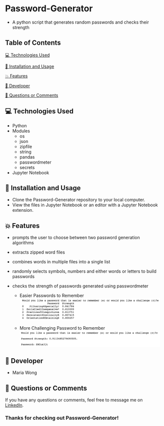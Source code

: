 # Password-Generator

* A python script that generates random passwords and checks their strength


## Table of Contents

[:computer:  Technologies Used](#technologies-used)

[:dvd:  Installation and Usage](#installation)

[:boom:  Features](#features)

[:bust_in_silhouette:  Developer](#developer)

[:email:  Questions or Comments](#questions-or-comments)


## <a name="technologies-used"></a> :computer: Technologies Used

* Python
* Modules
    * os
    * json
    * zipfile
    * string
    * pandas
    * passwordmeter
    * secrets
* Jupyter Notebook

## <a name="installation"></a> :dvd: Installation and Usage

* Clone the Password-Generator repository to your local computer.
* View the files in Jupyter Notebook or an editor with a Jupyter Notebook extension.


## <a name="features"></a> :boom: Features

* prompts the user to choose between two password generation algorithms
* extracts zipped word files
* combines words in multiple files into a single list
* randomly selects symbols, numbers and either words or letters to build passwords
* checks the strength of passwords generated using passwordmeter

    * Easier Passwords to Remember
![screenshot of app](/images/easier.png)

    * More Challenging Password to Remember
![screenshot of app](/images/challenge.png)


## <a name="developer"></a> :bust_in_silhouette: Developer

* Maria Wong


## <a name="questions-or-comments"></a> :email: Questions or Comments

If you have any questions or comments, feel free to message me on [LinkedIn](https://www.linkedin.com/in/maria-wong/).

 ### Thanks for checking out Password-Generator!
